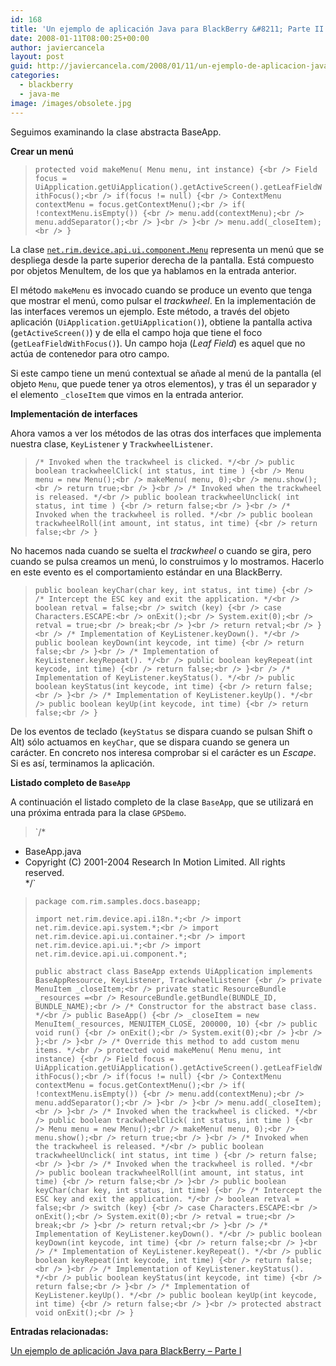 ```yaml
---
id: 168
title: 'Un ejemplo de aplicación Java para BlackBerry &#8211; Parte II'
date: 2008-01-11T08:00:25+00:00
author: javiercancela
layout: post
guid: http://javiercancela.com/2008/01/11/un-ejemplo-de-aplicacion-java-para-blackberry-parte-ii/
categories:
  - blackberry
  - java-me
image: /images/obsolete.jpg
---
```

Seguimos examinando la clase abstracta BaseApp.

**Crear un menú**

> `protected void makeMenu( Menu menu, int instance) {<br />
Field focus = UiApplication.getUiApplication().getActiveScreen().getLeafFieldWithFocus();<br />
if(focus != null) {<br />
ContextMenu contextMenu = focus.getContextMenu();<br />
if( !contextMenu.isEmpty()) {<br />
menu.add(contextMenu);<br />
menu.addSeparator();<br />
}<br />
}<br />
menu.add(_closeItem);<br />
}`

La clase [`net.rim.device.api.ui.component.Menu`](http://www.blackberry.com/developers/docs/4.1api/net/rim/device/api/ui/component/Menu.html "Class Menu") representa un menú que se despliega desde la parte superior derecha de la pantalla. Está compuesto por objetos MenuItem, de los que ya hablamos en la entrada anterior.

El método `makeMenu` es invocado cuando se produce un evento que tenga que mostrar el menú, como pulsar el _trackwheel_. En la implementación de las interfaces veremos un ejemplo. Este método, a través del objeto aplicación (`UiApplication.getUiApplication()`), obtiene la pantalla activa (`getActiveScreen()`) y de ella el campo hoja que tiene el foco (`getLeafFieldWithFocus()`). Un campo hoja (_Leaf Field_) es aquel que no actúa de contenedor para otro campo.

Si este campo tiene un menú contextual se añade al menú de la pantalla (el objeto `Menu`, que puede tener ya otros elementos), y tras él un separador y el elemento `_closeItem` que vimos en la entrada anterior.

**Implementación de interfaces**

Ahora vamos a ver los métodos de las otras dos interfaces que implementa nuestra clase, `KeyListener` y `TrackwheelListener`.

> `/* Invoked when the trackwheel is clicked. */<br />
public boolean trackwheelClick( int status, int time ) {<br />
Menu menu = new Menu();<br />
makeMenu( menu, 0);<br />
menu.show();<br />
return true;<br />
}<br />
/* Invoked when the trackwheel is released. */<br />
public boolean trackwheelUnclick( int status, int time ) {<br />
return false;<br />
}<br />
/* Invoked when the trackwheel is rolled. */<br />
public boolean trackwheelRoll(int amount, int status, int time) {<br />
return false;<br />
}`

No hacemos nada cuando se suelta el _trackwheel_ o cuando se gira, pero cuando se pulsa creamos un menú, lo construimos y lo mostramos. Hacerlo en este evento es el comportamiento estándar en una BlackBerry.

> `public boolean keyChar(char key, int status, int time) {<br />
/* Intercept the ESC key and exit the application. */<br />
boolean retval = false;<br />
switch (key) {<br />
case Characters.ESCAPE:<br />
onExit();<br />
System.exit(0);<br />
retval = true;<br />
break;<br />
}<br />
return retval;<br />
}<br />
/* Implementation of KeyListener.keyDown(). */<br />
public boolean keyDown(int keycode, int time) {<br />
return false;<br />
}<br />
/* Implementation of KeyListener.keyRepeat(). */<br />
public boolean keyRepeat(int keycode, int time) {<br />
return false;<br />
}<br />
/* Implementation of KeyListener.keyStatus(). */<br />
public boolean keyStatus(int keycode, int time) {<br />
return false;<br />
}<br />
/* Implementation of KeyListener.keyUp(). */<br />
public boolean keyUp(int keycode, int time) {<br />
return false;<br />
}`

De los eventos de teclado (`keyStatus` se dispara cuando se pulsan Shift o Alt) sólo actuamos en `keyChar`, que se dispara cuando se genera un carácter. En concreto nos interesa comprobar si el carácter es un _Escape_. Si es así, terminamos la aplicación.

**Listado completo de `BaseApp`**

A continuación el listado completo de la clase `BaseApp`, que se utilizará en una próxima entrada para la clase `GPSDemo`.

> `/*<br />
* BaseApp.java<br />
* Copyright (C) 2001-2004 Research In Motion Limited. All rights reserved.<br />
*/`
> 
> `package com.rim.samples.docs.baseapp;`
> 
> `import net.rim.device.api.i18n.*;<br />
import net.rim.device.api.system.*;<br />
import net.rim.device.api.ui.container.*;<br />
import net.rim.device.api.ui.*;<br />
import net.rim.device.api.ui.component.*;`
> 
> `public abstract class BaseApp extends UiApplication implements BaseAppResource, KeyListener, TrackwheelListener {<br />
private MenuItem _closeItem;<br />
private static ResourceBundle _resources =<br />
ResourceBundle.getBundle(BUNDLE_ID, BUNDLE_NAME);<br />
/* Constructor for the abstract base class. */<br />
public BaseApp() {<br />
_closeItem = new MenuItem(_resources, MENUITEM_CLOSE, 200000, 10) {<br />
public void run() {<br />
onExit();<br />
System.exit(0);<br />
}<br />
};<br />
}<br />
/* Override this method to add custom menu items. */<br />
protected void makeMenu( Menu menu, int instance) {<br />
Field focus = UiApplication.getUiApplication().getActiveScreen().getLeafFieldWithFocus();<br />
if(focus != null) {<br />
ContextMenu contextMenu = focus.getContextMenu();<br />
if( !contextMenu.isEmpty()) {<br />
menu.add(contextMenu);<br />
menu.addSeparator();<br />
}<br />
}<br />
menu.add(_closeItem);<br />
}<br />
/* Invoked when the trackwheel is clicked. */<br />
public boolean trackwheelClick( int status, int time ) {<br />
Menu menu = new Menu();<br />
makeMenu( menu, 0);<br />
menu.show();<br />
return true;<br />
}<br />
/* Invoked when the trackwheel is released. */<br />
public boolean trackwheelUnclick( int status, int time ) {<br />
return false;<br />
}<br />
/* Invoked when the trackwheel is rolled. */<br />
public boolean trackwheelRoll(int amount, int status, int time) {<br />
return false;<br />
}<br />
public boolean keyChar(char key, int status, int time) {<br />
/* Intercept the ESC key and exit the application. */<br />
boolean retval = false;<br />
switch (key) {<br />
case Characters.ESCAPE:<br />
onExit();<br />
System.exit(0);<br />
retval = true;<br />
break;<br />
}<br />
return retval;<br />
}<br />
/* Implementation of KeyListener.keyDown(). */<br />
public boolean keyDown(int keycode, int time) {<br />
return false;<br />
}<br />
/* Implementation of KeyListener.keyRepeat(). */<br />
public boolean keyRepeat(int keycode, int time) {<br />
return false;<br />
}<br />
/* Implementation of KeyListener.keyStatus(). */<br />
public boolean keyStatus(int keycode, int time) {<br />
return false;<br />
}<br />
/* Implementation of KeyListener.keyUp(). */<br />
public boolean keyUp(int keycode, int time) {<br />
return false;<br />
}<br />
protected abstract void onExit();<br />
}`

**Entradas relacionadas:**
  
[Un ejemplo de aplicación Java para BlackBerry &#8211; Parte I](http://javiercancela.com/2008/01/09/un-ejemplo-de-aplicacion-java-para-blackberry-parte-i/ "Un ejemplo de aplicación Java para BlackBerry - Parte I")